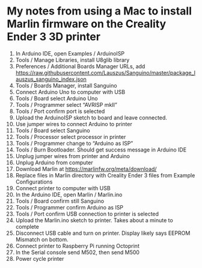 # My notes from using a Mac to install Marlin firmware on the Creality Ender 3 3D printer

1. In Arduino IDE, open Examples / ArduinoISP
2. Tools / Manage Libraries, install U8glib library
3. Preferences / Additional Boards Manager URLs, add https://raw.githubusercontent.com/Lauszus/Sanguino/master/package_lauszus_sanguino_index.json 
4. Tools / Boards Manager, install Sanguino
5. Connect Arduino Uno to computer with USB
6. Tools / Board select Arduino Uno
7. Tools / Programmer select “AVRISP mkII”
8. Tools / Port confirm port is selected
9. Upload the ArduinoISP sketch to board and leave connected.
10. Use jumper wires to connect Arduino to printer
11. Tools / Board select Sanguino
12. Tools / Processor select processor in printer
13. Tools / Programmer change to “Arduino as ISP”
14. Tools / Burn Bootloader.  Should get success message in Arduino IDE
15. Unplug jumper wires from printer and Arduino
16. Unplug Arduino from computer
17. Download Marlin at https://marlinfw.org/meta/download/
18. Replace files in Marlin directory with Creality Ender 3 files from Example Configurations
19. Connect printer to computer with USB
20. In the Arduino IDE, open Marlin / Marlin.ino
21. Tools / Board confirm still Sanguino
22. Tools / Programmer confirm Arduino as ISP
23. Tools / Port confirm USB connection to printer is selected
24. Upload the Marlin.ino sketch to printer.  Takes about a minute to complete
25. Disconnect USB cable and turn on printer.  Display likely says EEPROM Mismatch on bottom.
26. Connect printer to Raspberry Pi running Octoprint
27. In the Serial console send M502, then send M500
28. Power cycle printer 
